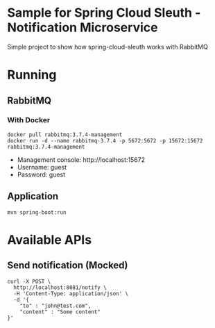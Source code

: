 # Sample for Spring Cloud Sleuth - Notification Microservice
Simple project to show how spring-cloud-sleuth works with RabbitMQ

# Running
## RabbitMQ
### With Docker
```
docker pull rabbitmq:3.7.4-management
docker run -d --name rabbitmq-3.7.4 -p 5672:5672 -p 15672:15672 rabbitmq:3.7.4-management
```
* Management console: http://localhost:15672
* Username: guest
* Password: guest

## Application
```mvn spring-boot:run```

# Available APIs
## Send notification (Mocked)
``` 
curl -X POST \
  http://localhost:8081/notify \
  -H 'Content-Type: application/json' \
  -d '{
    "to" : "john@test.com",
    "content" : "Some content"
}'
```